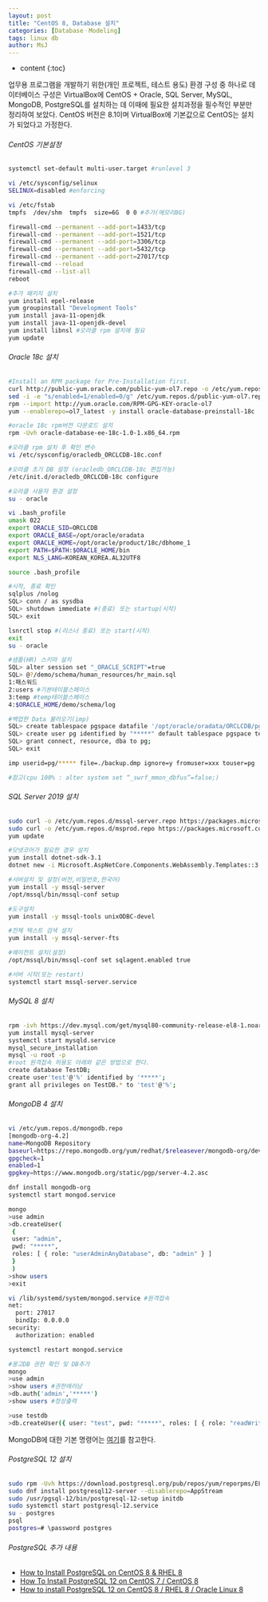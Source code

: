 ```yaml
---
layout: post
title: "CentOS 8, Database 설치"
categories: [DatabaseㆍModeling]
tags: linux db
author: MsJ
---
```


* content
{:toc}

업무용 프로그램을 개발하기 위한(개인 프로젝트, 테스트 용도) 환경 구성 중 하나로 데이터베이스 구성은 VirtualBox에 CentOS + Oracle, SQL Server, MySQL, MongoDB, PostgreSQL를 설치하는 데  이때에 필요한 설치과정을 필수적인 부분만 정리하여 보았다. CentOS 버전은 8.1이며 VirtualBox에 기본값으로 CentOS는 설치가 되었다고 가정한다.

###### CentOS 기본설정

```bash
systemctl set-default multi-user.target #runlevel 3

vi /etc/sysconfig/selinux
SELINUX=disabled #enforcing 

vi /etc/fstab
tmpfs  /dev/shm  tmpfs  size=6G  0 0 #추가(메모리8G)

firewall-cmd --permanent --add-port=1433/tcp
firewall-cmd --permanent --add-port=1521/tcp
firewall-cmd --permanent --add-port=3306/tcp
firewall-cmd --permanent --add-port=5432/tcp
firewall-cmd --permanent --add-port=27017/tcp
firewall-cmd --reload
firewall-cmd --list-all
reboot
```





```bash
#추가 패키지 설치
yum install epel-release
yum groupinstall "Development Tools"
yum install java-11-openjdk
yum install java-11-openjdk-devel
yum install libnsl #오라클 rpm 설치에 필요
yum update
```

###### Oracle 18c 설치

```bash
#Install an RPM package for Pre-Installation first.
curl http://public-yum.oracle.com/public-yum-ol7.repo -o /etc/yum.repos.d/public-yum-ol7.repo
sed -i -e "s/enabled=1/enabled=0/g" /etc/yum.repos.d/public-yum-ol7.repo
rpm --import http://yum.oracle.com/RPM-GPG-KEY-oracle-ol7
yum --enablerepo=ol7_latest -y install oracle-database-preinstall-18c

#oracle 18c rpm버전 다운로드 설치
rpm -Uvh oracle-database-ee-18c-1.0-1.x86_64.rpm

#오라클 rpm 설치 후 확인 변수
vi /etc/sysconfig/oracledb_ORCLCDB-18c.conf

#오라클 초기 DB 설정 (oracledb_ORCLCDB-18c 편집가능)
/etc/init.d/oracledb_ORCLCDB-18c configure

#오라클 사용자 환경 설정
su - oracle

vi .bash_profile
umask 022
export ORACLE_SID=ORCLCDB
export ORACLE_BASE=/opt/oracle/oradata
export ORACLE_HOME=/opt/oracle/product/18c/dbhome_1
export PATH=$PATH:$ORACLE_HOME/bin
export NLS_LANG=KOREAN_KOREA.AL32UTF8

source .bash_profile

#시작, 종료 확인
sqlplus /nolog
SQL> conn / as sysdba
SQL> shutdown immediate #(종료) 또는 startup(시작)
SQL> exit

lsnrctl stop #(리스너 종료) 또는 start(시작)
exit
su - oracle

#샘플(HR) 스키마 설치
SQL> alter session set "_ORACLE_SCRIPT"=true
SQL> @?/demo/schema/human_resources/hr_main.sql
1:패스워드
2:users #기본테이블스페이스
3:temp #temp테이블스페이스
4:$ORACLE_HOME/demo/schema/log

#백업한 Data 불러오기(imp)
SQL> create tablespace pgspace datafile '/opt/oracle/oradata/ORCLCDB/pg.dbf' size 1G autoextend on next 100M;
SQL> create user pg identified by "*****" default tablespace pgspace temporary tablespace temp;
SQL> grant connect, resource, dba to pg;
SQL> exit

imp userid=pg/***** file=./backup.dmp ignore=y fromuser=xxx touser=pg

#참고(cpu 100% : alter system set “_swrf_mmon_dbfus”=false;)
```

###### SQL Server 2019 설치

```bash
sudo curl -o /etc/yum.repos.d/mssql-server.repo https://packages.microsoft.com/config/rhel/8/mssql-server-2019.repo
sudo curl -o /etc/yum.repos.d/msprod.repo https://packages.microsoft.com/config/rhel/8/prod.repo
yum update

#닷넷코어가 필요한 경우 설치
yum install dotnet-sdk-3.1
dotnet new -i Microsoft.AspNetCore.Components.WebAssembly.Templates::3.2.0-preview3.20168.3

#서버설치 및 설정(버전,비밀번호,한국어)
yum install -y mssql-server
/opt/mssql/bin/mssql-conf setup

#도구설치
yum install -y mssql-tools unixODBC-devel

#전체 텍스트 검색 설치
yum install -y mssql-server-fts

#에이전트 설치(설정)
/opt/mssql/bin/mssql-conf set sqlagent.enabled true 

#서버 시작(또는 restart)
systemctl start mssql-server.service
```

###### MySQL 8 설치

```bash
rpm -ivh https://dev.mysql.com/get/mysql80-community-release-el8-1.noarch.rpm
yum install mysql-server
systemctl start mysqld.service
mysql_secure_installation
mysql -u root -p
#root 원격접속 허용도 아래와 같은 방법으로 한다.
create database TestDB;
create user'test'@'%' identified by '*****';
grant all privileges on TestDB.* to 'test'@'%';
```

###### MongoDB 4 설치

```bash
vi /etc/yum.repos.d/mongodb.repo
[mongodb-org-4.2]
name=MongoDB Repository
baseurl=https://repo.mongodb.org/yum/redhat/$releasever/mongodb-org/development/x86_64/
gpgcheck=1
enabled=1
gpgkey=https://www.mongodb.org/static/pgp/server-4.2.asc

dnf install mongodb-org
systemctl start mongod.service

mongo 
>use admin
>db.createUser(
 {
 user: "admin",
 pwd: "*****",
 roles: [ { role: "userAdminAnyDatabase", db: "admin" } ]
 }
 )
>show users
>exit

vi /lib/systemd/system/mongod.service #원격접속
net:
  port: 27017
  bindIp: 0.0.0.0 
security: 
  authorization: enabled

systemctl restart mongod.service

#몽고DB 권한 확인 및 DB추가
mongo
>use admin
>show users #권한에러남
>db.auth('admin','*****')
>show users #정상출력

>use testdb
>db.createUser({ user: "test", pwd: "*****", roles: [ { role: "readWrite", db: "testdb" }] })
```
MongoDB에 대한 기본 명령어는 [여기](https://sjh836.tistory.com/100 )를 참고한다.

###### PostgreSQL 12 설치

```bash
sudo rpm -Uvh https://download.postgresql.org/pub/repos/yum/reporpms/EL-8-x86_64/pgdg-redhat-repo-latest.noarch.rpm
sudo dnf install postgresql12-server --disablerepo=AppStream
sudo /usr/pgsql-12/bin/postgresql-12-setup initdb
sudo systemctl start postgresql-12.service
su - postgres
psql
postgres=# \password postgres
```

###### PostgreSQL 추가 내용

* [How to Install PostgreSQL on CentOS 8 & RHEL 8](https://tecadmin.net/install-postgresql-centos8/)
* [How To Install PostgreSQL 12 on CentOS 7 / CentOS 8](https://computingforgeeks.com/how-to-install-postgresql-12-on-centos-7/)
* [How to install PostgreSQL 12 on CentOS 8 / RHEL 8 / Oracle Linux 8](https://www.osradar.com/install-postgresql-12-centos-8/)
